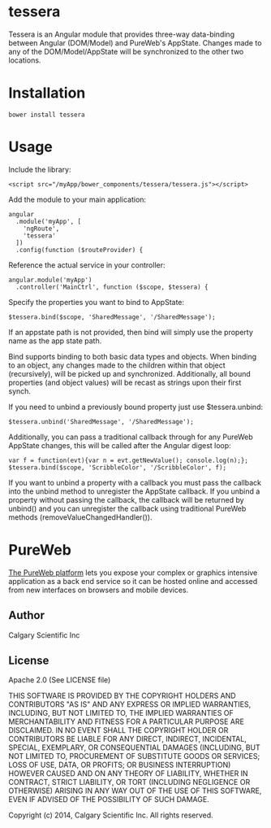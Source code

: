 tessera
================

Tessera is an Angular module that provides three-way data-binding between Angular (DOM/Model) and PureWeb's AppState.  Changes made to any of the DOM/Model/AppState will be synchronized to the other two locations.

# Installation

```bower install tessera```

# Usage
Include the library:
```
<script src="/myApp/bower_components/tessera/tessera.js"></script>
```

Add the module to your main application:
```
angular
  .module('myApp', [
    'ngRoute',
    'tessera'
  ])
  .config(function ($routeProvider) {  
```

Reference the actual service in your controller:
```
angular.module('myApp')
  .controller('MainCtrl', function ($scope, $tessera) {
```
 
Specify the properties you want to bind to AppState:
```
$tessera.bind($scope, 'SharedMessage', '/SharedMessage');
```  
If an appstate path is not provided, then bind will simply use the property name as the app state path.

Bind supports binding to both basic data types and objects.  When binding to an object, any changes made to the children within that object (recursively), will be picked up and synchronized.  Additionally, all bound properties (and object values) will be recast as strings upon their first synch.

If you need to unbind a previously bound property just use $tessera.unbind:
```
$tessera.unbind('SharedMessage', '/SharedMessage'); 
```

Additionally, you can pass a traditional callback through for any PureWeb AppState changes, this will be called after the Angular digest loop:
```
var f = function(evt){var n = evt.getNewValue(); console.log(n);};
$tessera.bind($scope, 'ScribbleColor', '/ScribbleColor', f); 
```

If you want to unbind a property with a callback you must pass the callback into the unbind method to unregister the AppState callback.  If you unbind a property without passing the callback, the callback will be returned by unbind() and you can unregister the callback using traditional PureWeb methods (removeValueChangedHandler()).
  
# PureWeb

[The PureWeb platform](http://www.calgaryscientific.com/pureweb/) lets you expose your complex or graphics intensive application as a back end service so it can be hosted online and accessed from new interfaces on browsers and mobile devices.

## Author

Calgary Scientific Inc

## License

Apache 2.0 (See LICENSE file)

THIS SOFTWARE IS PROVIDED BY THE COPYRIGHT HOLDERS AND CONTRIBUTORS "AS IS" AND ANY EXPRESS OR IMPLIED WARRANTIES, INCLUDING, BUT NOT LIMITED TO, THE IMPLIED WARRANTIES OF MERCHANTABILITY AND FITNESS FOR A PARTICULAR PURPOSE ARE DISCLAIMED. IN NO EVENT SHALL THE COPYRIGHT HOLDER OR CONTRIBUTORS BE LIABLE FOR ANY DIRECT, INDIRECT, INCIDENTAL, SPECIAL, EXEMPLARY, OR CONSEQUENTIAL DAMAGES (INCLUDING, BUT NOT LIMITED TO, PROCUREMENT OF SUBSTITUTE GOODS OR SERVICES; LOSS OF USE, DATA, OR PROFITS; OR BUSINESS INTERRUPTION) HOWEVER CAUSED AND ON ANY THEORY OF LIABILITY, WHETHER IN CONTRACT, STRICT LIABILITY, OR TORT (INCLUDING NEGLIGENCE OR OTHERWISE) ARISING IN ANY WAY OUT OF THE USE OF THIS SOFTWARE, EVEN IF ADVISED OF THE POSSIBILITY OF SUCH DAMAGE.

Copyright (c) 2014, Calgary Scientific Inc.
All rights reserved.

